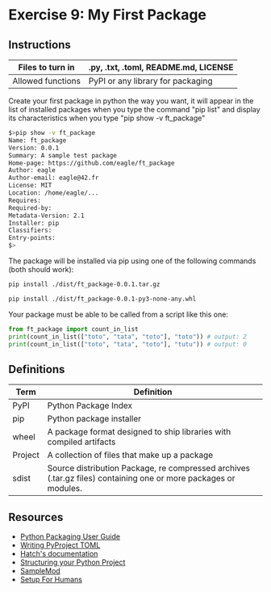 # Exercise 9: My First Package

## Instructions

| Files to turn in | .py, .txt, .toml, README.md, LICENSE |
|-------------------|-----------------------------------------|
| Allowed functions | PyPI or any library for packaging |

Create your first package in python the way you want, it will appear in the list of
installed packages when you type the command "pip list" and display its characteristics when you type "pip show -v ft_package"

```sh
$>pip show -v ft_package
Name: ft_package
Version: 0.0.1
Summary: A sample test package
Home-page: https://github.com/eagle/ft_package
Author: eagle
Author-email: eagle@42.fr
License: MIT
Location: /home/eagle/...
Requires:
Required-by:
Metadata-Version: 2.1
Installer: pip
Classifiers:
Entry-points:
$>

```

The package will be installed via pip using one of the following commands (both
should work):

```sh
pip install ./dist/ft_package-0.0.1.tar.gz
```

```sh
pip install ./dist/ft_package-0.0.1-py3-none-any.whl
```

Your package must be able to be called from a script like this one:

```python
from ft_package import count_in_list
print(count_in_list(["toto", "tata", "toto"], "toto")) # output: 2
print(count_in_list(["toto", "tata", "toto"], "tutu")) # output: 0
```

## Definitions

| Term | Definition |
|------|------------|
| PyPI | Python Package Index |
| pip | Python package installer |
| wheel | A package format designed to ship libraries with compiled artifacts |
| Project | A collection of files that make up a package |
| sdist | Source distribution Package, re compressed archives (.tar.gz files) containing one or more packages or modules.|

## Resources

- [Python Packaging User Guide](https://packaging.python.org/en/latest/tutorials/installing-packages/)
- [Writing PyProject TOML](https://packaging.python.org/en/latest/guides/writing-pyproject-toml/)
- [Hatch's documentation](https://hatch.pypa.io/latest/)
- [Structuring your Python Project](https://docs.python-guide.org/writing/structure/)
- [SampleMod](https://github.com/navdeep-G/samplemod)
- [Setup For Humans](https://github.com/kennethreitz/setup.py)

